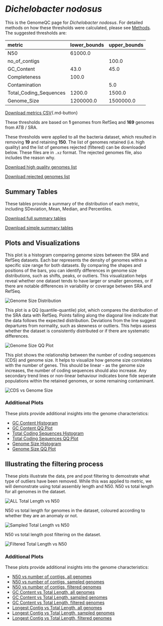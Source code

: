 # *Dichelobacter nodosus*

This is the GenomeQC page for *Dichelobacter nodosus*. For detailed methods on how these thresholds were calculated, please see [Methods](../../methods.md).
The suggested thresholds are: 

| metric                 | lower_bounds   | upper_bounds   |
|:-----------------------|:---------------|:---------------|
| N50                    | 61000.0        |                |
| no_of_contigs          |                | 100.0          |
| GC_Content             | 43.0           | 45.0           |
| Completeness           | 100.0          |                |
| Contamination          |                | 5.0            |
| Total_Coding_Sequences | 1200.0         | 1500.0         |
| Genome_Size            | 1200000.0      | 1500000.0      |

[Download metrics CSV](Dichelobacter_nodosus_metrics.csv){.md-button}


These thresholds are based on **1** genomes from RefSeq and **169** genomes from ATB / SRA.

These thresholds were applied to all the bacteria dataset, which resulted in removing **19** and retaining **150**.
The list of genomes retained (i.e. high quality) and the list of genomes rejected (filtered) can be downloaded below. These files are in `.xz` format. The rejected genomes file, also includes the reason why.

[Download high quality genomes list](Dichelobacter_nodosus_high_quality_genomes.csv.xz)


[Download rejected genomes list](Dichelobacter_nodosus_filtered_out_genomes.csv.xz)



## Summary Tables
These tables provide a summary of the distribution of each metric, including SDeviation, Mean, Median, and Percentiles.

[Download full summary tables](summary.csv)

[Download simple summary tables](selected_summary.csv)

## Plots and Visualizations

This plot is a histogram comparing genome sizes between the SRA and RefSeq datasets. Each bar represents the density of genomes within a specific size range for both datasets. By comparing the shapes and positions of the bars, you can identify differences in genome size distributions, such as shifts, peaks, or outliers. This visualization helps reveal whether one dataset tends to have larger or smaller genomes, or if there are notable differences in variability or coverage between SRA and RefSeq.

![Genome Size Distribution](Genome_Size_refseq_histogram_kde.png)

This plot is a QQ (quantile-quantile) plot, which compares the distribution of the SRA data with RefSeq. Points falling along the diagonal line indicate that the data follows the expected distribution. Deviations from the line suggest departures from normality, such as skewness or outliers. This helps assess whether the dataset is consistently distributed or if there are systematic differences.

![Genome Size QQ Plot](Genome_Size_refseq_qqplot.png)

This plot shows the relationship between the number of coding sequences (CDS) and genome size. It helps to visualize how genome size correlates with the number of genes. This should be linear - as the genome size increases, the number of coding sequences should also increase. Any secondary trend lines or non-linear behaviour indicates bone fide seperate populations within the retained genomes, or some remaining contaminant. 

![CDS vs Genome Size](Dichelobacter_nodosus_CDS_vs_Genome_Size.png)

### Additional Plots

These plots provide additional insights into the genome characteristics:

- [GC Content Histogram](GC_Content_refseq_histogram_kde.png)
- [GC Content QQ Plot](GC_Content_refseq_qqplot.png)
- [Total Coding Sequences Histogram](Total_Coding_Sequences_refseq_histogram_kde.png)
- [Total Coding Sequences QQ Plot](Total_Coding_Sequences_refseq_qqplot.png)
- [Genome Size Histogram](Genome_Size_refseq_histogram_kde.png)
- [Genome Size QQ Plot](Genome_Size_refseq_qqplot.png)
## Illustrating the filtering process
These plots illustrate the data, pre and post filtering to demostrate what type of outliers have been removed. While this was applied to metric, we will demonstrate using total assembly length and N50.
N50 vs total length for all genomes in the dataset.

![ALL Total Length vs N50](Dichelobacter_nodosus_all_total_length_N50.png)

N50 vs total length for genomes in the dataset, coloured according to whether they are an anomaly or not.

![Sampled Total Length vs N50](Dichelobacter_nodosus_sample_total_length_N50.png)

N50 vs total length post filtering on the dataset.

![Filtered Total Length vs N50](Dichelobacter_nodosus_filt_total_length_N50.png)

### Additional Plots

These plots provide additional insights into the genome characteristics:

- [N50 vs number of contigs, all genomes](Dichelobacter_nodosus_all_N50_number.png)
- [N50 vs number of contigs, sampled genomes](Dichelobacter_nodosus_sample_N50_number.png)
- [N50 vs number of contigs, filtered genomes](Dichelobacter_nodosus_filt_N50_number.png)
- [GC Content vs Total Length, all genomes](Dichelobacter_nodosus_all_total_length_GC_Content.png)
- [GC Content vs Total Length, sampled genomes](Dichelobacter_nodosus_sample_total_length_GC_Content.png)
- [GC Content vs Total Length, filtered genomes](Dichelobacter_nodosus_filt_total_length_GC_Content.png)
- [Longest Contig vs Total Length, all genomes](Dichelobacter_nodosus_all_total_length_longest.png)
- [Longest Contig vs Total Length, sampled genomes](Dichelobacter_nodosus_sample_total_length_longest.png)
- [Longest Contig vs Total Length, filtered genomes](Dichelobacter_nodosus_filt_total_length_longest.png)
